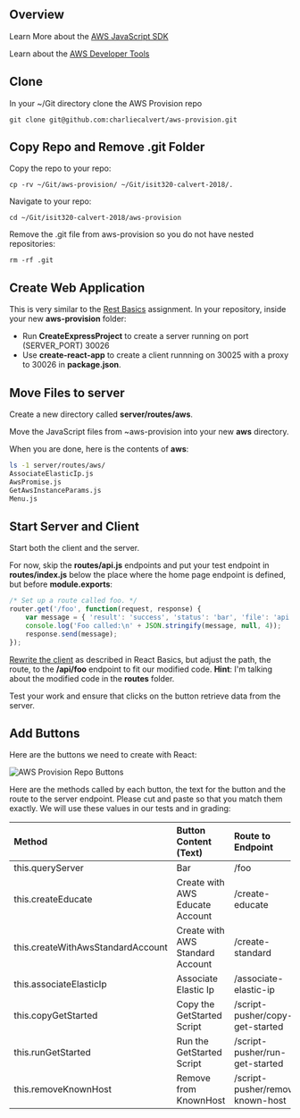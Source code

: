 ## Overview

Learn More about the [AWS JavaScript SDK][jsdk]

Learn about the [AWS Developer Tools][adt]

## Clone

In your ~/Git directory clone the AWS Provision repo

    git clone git@github.com:charliecalvert/aws-provision.git


## Copy Repo and Remove .git Folder

Copy the repo to your repo:

    cp -rv ~/Git/aws-provision/ ~/Git/isit320-calvert-2018/.

Navigate to your repo:

    cd ~/Git/isit320-calvert-2018/aws-provision

Remove the .git file from aws-provision so you do not have nested repositories:

    rm -rf .git

## Create Web Application

This is very similar to the [Rest Basics][rb] assignment. In your repository, inside your new **aws-provision** folder:

- Run **CreateExpressProject** to create a server running on port (SERVER_PORT) 30026
- Use **create-react-app** to create a client runnning on 30025 with a proxy to 30026 in **package.json**.

## Move Files to server

Create a new directory called **server/routes/aws**.

Move the JavaScript files from ~aws-provision into your new **aws** directory.

When you are done, here is the contents of **aws**:

```bash
ls -1 server/routes/aws/
AssociateElasticIp.js
AwsPromise.js
GetAwsInstanceParams.js
Menu.js
```

## Start Server and Client

Start both the client and the server.

For now, skip the **routes/api.js** endpoints and put your test endpoint in **routes/index.js** below the place where the home page endpoint is defined, but before **module.exports**:

```javascript
/* Set up a route called foo. */
router.get('/foo', function(request, response) {
    var message = { 'result': 'success', 'status': 'bar', 'file': 'api.js' };
    console.log('Foo called:\n' + JSON.stringify(message, null, 4));
    response.send(message);
});
```

[Rewrite the client][rwc] as described in React Basics, but adjust the path, the route, to the **/api/foo** endpoint to fit our modified code. **Hint**: I'm talking about the modified code in the **routes** folder.

Test your work and ensure that clicks on the button retrieve data from the server.

## Add Buttons

Here are the buttons we need to create with React:

![AWS Provision Repo Buttons][aprb]

Here are the methods called by each button, the text for the button and the route to the server endpoint. Please cut and paste so that you match them exactly. We will use these values in our tests and in grading:

| Method | Button Content (Text)     | Route to Endpoint |
| :------------- | :------------- |  :------------- |
| this.queryServer | Bar | /foo |
| this.createEducate | Create with AWS Educate Account | /create-educate |
| this.createWithAwsStandardAccount| Create with AWS Standard Account | /create-standard |
| this.associateElasticIp| Associate Elastic Ip | /associate-elastic-ip
| this.copyGetStarted| Copy the GetStarted Script | /script-pusher/copy-get-started |
| this.runGetStarted| Run the GetStarted Script | /script-pusher/run-get-started |
| this.removeKnownHost| Remove from KnownHost | /script-pusher/remove-known-host |


[adt]: https://aws.amazon.com/tools/
[jsdk]: https://aws.amazon.com/sdk-for-node-js/
[rb]: https://www.elvenware.com/teach/assignments/React/RestBasics.html#link-client-and-server
[rwc]: https://www.elvenware.com/teach/assignments/React/RestBasics.html#rewrite-the-client
[aprb]: https://s3.amazonaws.com/bucket01.elvenware.com/images/aws-provision-repo-buttons.png
